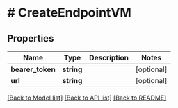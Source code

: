 # # CreateEndpointVM

## Properties

Name | Type | Description | Notes
------------ | ------------- | ------------- | -------------
**bearer_token** | **string** |  | [optional]
**url** | **string** |  | [optional]

[[Back to Model list]](../../README.md#models) [[Back to API list]](../../README.md#endpoints) [[Back to README]](../../README.md)
